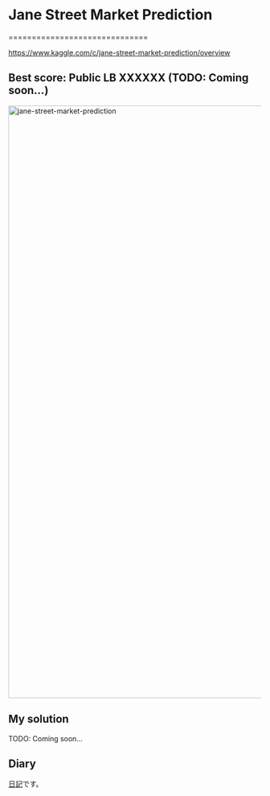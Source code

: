 # Jane Street Market Prediction
==============================

https://www.kaggle.com/c/jane-street-market-prediction/overview

Best score: Public LB XXXXXX (TODO: Coming soon...)
------------
<img width="1179" alt="jane-street-market-prediction" src="https://user-images.githubusercontent.com/24473602/101985167-a9cfe800-3cc9-11eb-80d3-a89389ee0e0c.png">

## My solution
TODO: Coming soon...

## Diary
[日記](https://github.com/yota-p/kaggle_jane-street-market-prediction/wiki/Diary)です。
